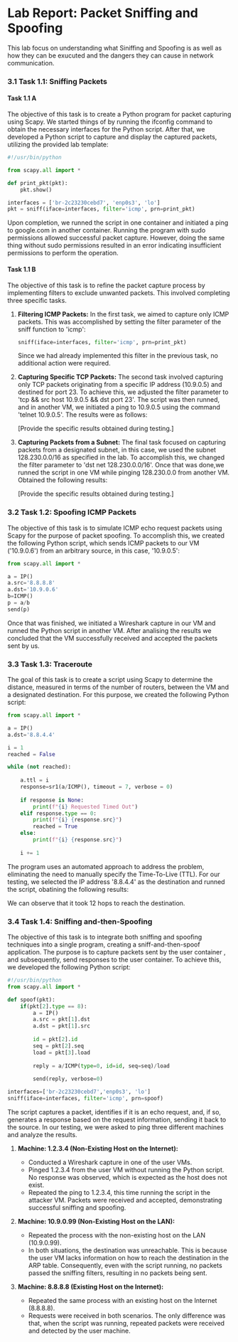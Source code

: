 # Lab Report: Packet Sniffing and Spoofing


This lab focus on understanding what Siniffing and Spoofing is as well as how they can be exucuted and the dangers they can cause in network communication.

### 3.1 Task 1.1: Sniffing Packets

#### Task 1.1 A

The objective of this task is to create a Python program for packet capturing using Scapy. We started things of by running the ifconfig command to obtain the necessary interfaces for the Python script. After that, we developed a Python script to capture and display the captured packets, utilizing the provided lab template:

```python
#!/usr/bin/python

from scapy.all import *

def print_pkt(pkt):
    pkt.show()

interfaces = ['br-2c23230cebd7', 'enp0s3', 'lo']
pkt = sniff(iface=interfaces, filter='icmp', prn=print_pkt)
```

Upon completion, we runned the script in one container and initiated a ping to google.com in another container. Running the program with sudo permissions allowed successful packet capture. However, doing the same thing without sudo permissions resulted in an error indicating insufficient permissions to perform the operation.


#### Task 1.1 B

The objective of this task is to refine the packet capture process by implementing filters to exclude unwanted packets. This involved completing three specific tasks.

1. **Filtering ICMP Packets:**
   In the first task, we aimed to capture only ICMP packets. This was accomplished by setting the filter parameter of the sniff function to 'icmp':
   ```python
   sniff(iface=interfaces, filter='icmp', prn=print_pkt)
   ```
   Since we had already implemented this filter in the previous task, no additional action were required.

2. **Capturing Specific TCP Packets:**
   The second task involved capturing only TCP packets originating from a specific IP address (10.9.0.5) and destined for port 23. To achieve this, we adjusted the filter parameter to 'tcp && src host 10.9.0.5 && dst port 23'. The script was then runned, and in another VM, we initiated a ping to 10.9.0.5 using the command 'telnet 10.9.0.5'. The results were as follows:

   [Provide the specific results obtained during testing.]

3. **Capturing Packets from a Subnet:**
   The final task focused on capturing packets from a designated subnet, in this case, we used the subnet 128.230.0.0/16 as specified in the lab. To accomplish this, we changed the filter parameter to 'dst net 128.230.0.0/16'. Once that was done,we runned the script in one VM while pinging 128.230.0.0 from another VM. Obtained the following  results:

   [Provide the specific results obtained during testing.]



### 3.2 Task 1.2: Spoofing ICMP Packets

The objective of this task is to simulate ICMP echo request packets using Scapy for the purpose of packet spoofing. To accomplish this, we created the following Python script, which sends ICMP packets to our VM ('10.9.0.6') from an arbitrary source, in this case, '10.9.0.5':

```python
from scapy.all import *

a = IP()
a.src='8.8.8.8'
a.dst='10.9.0.6'
b=ICMP()
p = a/b
send(p)
```

Once that was finished, we initiated a Wireshark capture in our VM and runned the Python script in another VM. After analising the results we concluded that the VM successfully received and accepted the packets sent by us.


### 3.3 Task 1.3: Traceroute

The goal of this task is to create a script using Scapy to determine the distance, measured in terms of the number of routers, between the VM and a designated destination. For this purpose, we created the following Python script:

```python
from scapy.all import *

a = IP()
a.dst='8.8.4.4'

i = 1
reached = False

while (not reached):
    
    a.ttl = i
    response=sr1(a/ICMP(), timeout = 7, verbose = 0)
    
    if response is None:
        print(f"{i} Requested Timed Out")
    elif response.type == 0:
        print(f"{i} {response.src}")
        reached = True
    else:
        print(f"{i} {response.src}")
        
    i += 1
```

The program uses an automated approach to address the problem, eliminating the need to manually specify the Time-To-Live (TTL). For our testing, we selected the IP address '8.8.4.4' as the destination and runned the script, obatining the following results:

We can observe that it took 12 hops to reach the destination.



### 3.4 Task 1.4: Sniffing and-then-Spoofing

The objective of this task is to integrate both sniffing and spoofing techniques into a single program, creating a sniff-and-then-spoof application. The purpose is to capture packets sent by the user container , and subsequently, send responses to the user container. To achieve this, we developed the following Python script:

```python
#!/usr/bin/python
from scapy.all import *

def spoof(pkt):
    if(pkt[2].type == 8):
        a = IP()
        a.src = pkt[1].dst
        a.dst = pkt[1].src
        
        id = pkt[2].id
        seq = pkt[2].seq
        load = pkt[3].load
        
        reply = a/ICMP(type=0, id=id, seq=seq)/load
        
        send(reply, verbose=0)

interfaces=['br-2c23230cebd7','enp0s3', 'lo'] 
sniff(iface=interfaces, filter='icmp', prn=spoof)
```

The script captures a packet, identifies if it is an echo request, and, if so, generates a response based on the request information, sending it back to the source. In our testing, we were asked to ping three different machines and analyze the results.

1. **Machine: 1.2.3.4 (Non-Existing Host on the Internet):**
   - Conducted a Wireshark capture in one of the user VMs.
   - Pinged 1.2.3.4 from the user VM without running the Python script. No response was observed, which is expected as the host does not exist.
   - Repeated the ping to 1.2.3.4, this time running the script in the attacker VM. Packets were received and accepted, demonstrating successful sniffing and spoofing.

2. **Machine: 10.9.0.99 (Non-Existing Host on the LAN):**
   - Repeated the process with the non-existing host on the LAN (10.9.0.99).
   - In both situations, the destination was unreachable. This is because the user VM lacks information on how to reach the destination in the ARP table. Consequently, even with the script running, no packets passed the sniffing filters, resulting in no packets being sent.

3. **Machine: 8.8.8.8 (Existing Host on the Internet):**
   - Repeated the same process with an existing host on the Internet (8.8.8.8).
   - Requests were received in both scenarios. The only difference was that, when the script was running, repeated packets were received and detected by the user machine.

